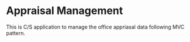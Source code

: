 # Appraisal Management
This is C/S application to manage the office appriasal data following MVC pattern.
